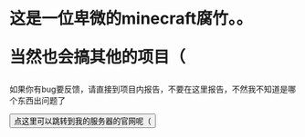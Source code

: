 <html>
  <body>
    <h1>这是一位卑微的minecraft腐竹。。<p>当然也会搞其他的项目（</p></h1>
    <p>如果你有bug要反馈，请直接到项目内报告，不要在这里报告，不然我不知道是哪个东西出问题了</p>
    <a href="https://cn-cd-dx-6.natfrp.cloud:49586/windows.html"><button>点这里可以跳转到我的服务器的官网呢（</button></a>
    </body>
</html>
